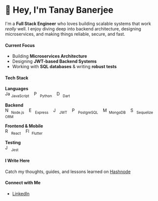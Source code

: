 # 👋 Hey, I'm Tanay Banerjee

I'm a **Full Stack Engineer** who loves building scalable systems that work *really* well. I enjoy diving deep into backend architecture, designing microservices, and making things reliable, secure, and fast.

#### Current Focus
- Building **Microservices Architecture**  
- Designing **JWT-based Backend Systems**  
- Working with **SQL databases** & writing **robust tests**

#### Tech Stack

**Languages**  
<img src="https://cdn.jsdelivr.net/gh/devicons/devicon/icons/javascript/javascript-original.svg" alt="JavaScript" width="16"/> <sub>JavaScript</sub> &nbsp;&nbsp;
<img src="https://cdn.jsdelivr.net/gh/devicons/devicon/icons/python/python-original.svg" alt="Python" width="16"/> <sub>Python</sub> &nbsp;&nbsp;
<img src="https://cdn.jsdelivr.net/gh/devicons/devicon/icons/dart/dart-original.svg" alt="Dart" width="16"/> <sub>Dart</sub>

**Backend**  
<img src="https://cdn.jsdelivr.net/gh/devicons/devicon/icons/nodejs/nodejs-original.svg" alt="Node.js" width="16"/> <sub>Node.js</sub> &nbsp;&nbsp;
<img src="https://cdn.jsdelivr.net/gh/devicons/devicon/icons/express/express-original.svg" alt="Express" width="16"/> <sub>Express</sub> &nbsp;&nbsp;
<img src="https://img.shields.io/badge/JWT-black?style=flat&logo=jsonwebtokens&logoColor=white" alt="JWT" height="16"/> <sub>JWT</sub> &nbsp;&nbsp;
<img src="https://cdn.jsdelivr.net/gh/devicons/devicon/icons/postgresql/postgresql-original.svg" alt="PostgreSQL" width="16"/> <sub>PostgreSQL</sub> &nbsp;&nbsp;
<img src="https://cdn.jsdelivr.net/gh/devicons/devicon/icons/mongodb/mongodb-original.svg" alt="MongoDB" width="16"/> <sub>MongoDB</sub> &nbsp;&nbsp;
<img src="https://avatars.githubusercontent.com/u/82084621?s=200&v=4" alt="Sequelize" width="16"/> <sub>Sequelize ORM</sub>

**Frontend & Mobile**  
<img src="https://cdn.jsdelivr.net/gh/devicons/devicon/icons/react/react-original.svg" alt="React" width="16"/> <sub>React</sub> &nbsp;&nbsp;
<img src="https://cdn.jsdelivr.net/gh/devicons/devicon/icons/flutter/flutter-original.svg" alt="Flutter" width="16"/> <sub>Flutter</sub>

**Testing**  
<img src="https://cdn.jsdelivr.net/gh/devicons/devicon/icons/jest/jest-plain.svg" alt="Jest" width="16"/> <sub>Jest</sub>


#### I Write Here  
Catch my thoughts, guides, and lessons learned on [Hashnode](https://iamtanaybanerjee.hashnode.dev/)

#### Connect with Me  
- [LinkedIn](https://www.linkedin.com/in/tanaybanerjeedev)

